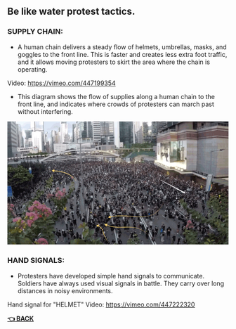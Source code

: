 ## Be like water protest tactics.
### SUPPLY CHAIN:
- A human chain delivers a steady flow of helmets, umbrellas, masks, and goggles to the front line. This is faster and creates less extra foot traffic, and it allows moving protesters to skirt the area where the chain is operating.

Video: https://vimeo.com/447199354

- This diagram shows the flow of supplies along a human chain to the front line, and indicates where crowds of protesters can march past without interfering.

![supply chain](supplychain.png)

### HAND SIGNALS:
- Protesters have developed simple hand signals to communicate. Soldiers have always used visual signals in battle. They carry over long distances in noisy environments.

Hand signal for "HELMET" Video: https://vimeo.com/447222320




__[:point_left: BACK](README.md)__
